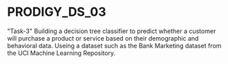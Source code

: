 # PRODIGY_DS_03
"Task-3"
Building a decision tree classifier to predict whether a customer will purchase a product or service based on their demographic and behavioral data. Useing a dataset such as the Bank Marketing dataset from the UCI Machine Learning Repository.
